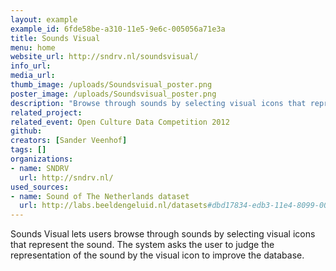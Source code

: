 ```yaml
---
layout: example
example_id: 6fde58be-a310-11e5-9e6c-005056a71e3a
title: Sounds Visual
menu: home
website_url: http://sndrv.nl/soundsvisual/
info_url: 
media_url: 
thumb_image: /uploads/Soundsvisual_poster.png
poster_image: /uploads/Soundsvisual_poster.png
description: "Browse through sounds by selecting visual icons that represent the sound"
related_project: 
related_event: Open Culture Data Competition 2012
github: 
creators: [Sander Veenhof]
tags: []
organizations: 
- name: SNDRV
  url: http://sndrv.nl/
used_sources: 
- name: Sound of The Netherlands dataset
  url: http://labs.beeldengeluid.nl/datasets#dbd17834-edb3-11e4-8099-005056a71e3a
---
```

<p>Sounds Visual lets users browse through sounds by selecting visual icons that represent the sound. The system asks the user to judge the representation of the sound by the visual icon&nbsp;to improve&nbsp;the database.</p>
